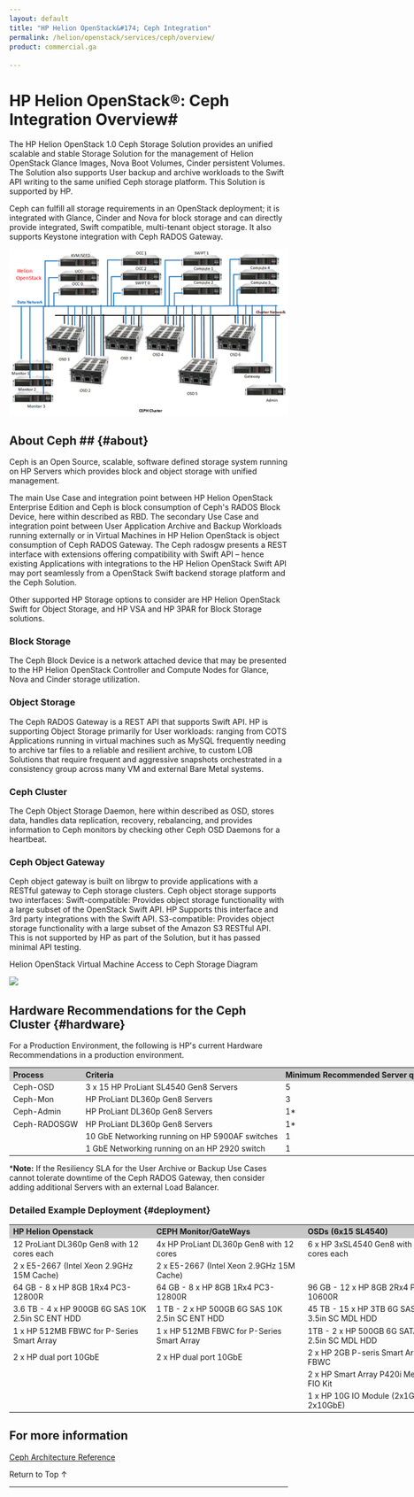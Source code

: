 ```yaml
---
layout: default
title: "HP Helion OpenStack&#174; Ceph Integration"
permalink: /helion/openstack/services/ceph/overview/
product: commercial.ga

---
```

<!--UNDER REVISION-->

<script>

function PageRefresh {
onLoad="window.refresh"
}

PageRefresh();

</script>

<!--
<p style="font-size: small;"> <a href="/helion/openstack/services/object/overview/">&#9664; PREV</a> | <a href="/helion/openstack/services/overview/">&#9650; UP</a> | <a href="/helion/openstack/services/swift/deployment-scale-out/"> NEXT &#9654</a> </p>
-->

# HP Helion OpenStack&reg;: Ceph Integration Overview#

The HP Helion OpenStack 1.0 Ceph Storage Solution provides an unified scalable and stable Storage Solution for the management of Helion OpenStack Glance Images, Nova Boot Volumes, Cinder persistent Volumes. The Solution also supports User backup and archive workloads to the Swift API writing to the same unified Ceph storage platform. This Solution is supported by HP.

Ceph can fulfill all storage requirements in an OpenStack deployment; it is integrated with Glance, Cinder and Nova for block storage and can directly provide integrated, Swift compatible, multi-tenant object storage. It also supports Keystone integration with Ceph RADOS Gateway.

<img src="media/cephimplementation50.png">

## About Ceph ## {#about}

Ceph is an Open Source, scalable, software defined storage system running on HP Servers which provides block and object storage with unified management.

The main Use Case and integration point between HP Helion OpenStack Enterprise Edition and Ceph is block consumption of Ceph's RADOS Block Device, here within described as RBD. The secondary Use Case and integration point between User Application Archive and Backup Workloads running externally or in Virtual Machines in HP Helion OpenStack is object consumption of Ceph RADOS Gateway. The Ceph radosgw presents a REST interface with extensions offering compatibility with Swift API – hence existing Applications with integrations to the HP Helion OpenStack Swift API may port seamlessly from a OpenStack Swift backend storage platform and the Ceph Solution.

Other supported HP Storage options to consider are HP Helion OpenStack Swift for Object Storage, and HP VSA and HP 3PAR for Block Storage solutions.

### Block Storage

The Ceph Block Device is a network attached device that may be presented to the HP Helion OpenStack Controller and Compute Nodes for Glance, Nova and Cinder storage utilization.

### Object Storage

The Ceph RADOS Gateway is a REST API that supports Swift API. HP is supporting Object Storage primarily for User workloads: ranging from COTS Applications running in virtual machines such as MySQL frequently needing to archive tar files to a reliable and resilient archive, to custom LOB Solutions that require frequent and aggressive snapshots orchestrated in a consistency group across many VM and external Bare Metal systems.

### Ceph Cluster
The Ceph Object Storage Daemon, here within described as OSD,
stores data, handles data replication, recovery, rebalancing, and
provides information to Ceph monitors by checking other Ceph OSD
Daemons for a heartbeat.

### Ceph Object Gateway

Ceph object gateway is built on librgw to provide applications with a RESTful gateway to Ceph storage clusters. Ceph object storage supports two interfaces:
Swift-compatible: Provides object storage functionality with a large subset of the OpenStack Swift API. HP Supports this interface and 3rd party integrations with the Swift API.
S3-compatible: Provides object storage functionality with a large subset of the Amazon S3 RESTful API. This is not supported by HP as part of the Solution, but it has passed minimal API testing.

Helion OpenStack Virtual Machine Access to Ceph Storage Diagram

<img src="media/cephstorage">

## Hardware Recommendations for the Ceph Cluster {#hardware}

For a Production Environment, the following is HP's current Hardware Recommendations in a production environment.

<table style="text-align: left; vertical-align: top; width:1000px;">
<tr style="background-color: #C8C8C8;">
<th>Process</th><th>Criteria</th><th>Minimum Recommended Server quantity</th></tr>
<tr><td>Ceph-OSD</td><td> 3 x 15 HP ProLiant SL4540 Gen8 Servers</td><td>5</td></tr>
<tr><td>Ceph-Mon</td><td>HP ProLiant DL360p Gen8 Servers</td><td>3</td></tr>
<tr><td>Ceph-Admin</td><td>HP ProLiant DL360p Gen8 Servers</td><td>1*</td></tr>
<tr><td>Ceph-RADOSGW</td><td>HP ProLiant DL360p Gen8 Servers</td><td>1*</td></tr>
<tr><td></td><td>10 GbE Networking running on HP 5900AF switches</td><td>1</td></tr>
<tr><td></td><td>1 GbE Networking running on an HP 2920 switch</td><td>
1</td></tr>
</table>

***Note:** If the Resiliency SLA for the User Archive or Backup Use Cases cannot tolerate downtime of the Ceph RADOS Gateway, then consider adding additional Servers with an external Load Balancer.

### Detailed Example Deployment {#deployment}

<table style="text-align: left; vertical-align: top; width:1000px;">
<tr style="background-color: #C8C8C8;">
<th>HP Helion Openstack</th><th>CEPH Monitor/GateWays</th><th>OSDs (6x15 SL4540)</th></tr>
<tr><td>12 ProLiant DL360p Gen8 with 12 cores each</td><td>4x HP ProLiant DL360p Gen8 with 12 cores</td><td>6 x HP 3xSL4540 Gen8 with 16 cores each</td></tr>
<tr><td>2 x E5-2667 (Intel Xeon 2.9GHz 15M Cache)</td><td>2 x E5-2667 (Intel Xeon 2.9GHz 15M Cache)</td><td></td><td>2 x E5-2470 (Intel Xeon 2.3GHz 20M Cache)</td></tr>
<tr><td>64 GB - 8 x HP 8GB 1Rx4 PC3-12800R</td><td>64 GB - 8 x HP 8GB 1Rx4 PC3-12800R</td><td>96 GB - 12 x HP 8GB 2Rx4 PC3L-10600R</td></tr>
<tr><td>3.6 TB - 4 x HP 900GB 6G SAS 10K 2.5in SC ENT HDD</td><td>1 TB - 2 x HP 500GB 6G SAS 10K 2.5in SC ENT HDD</td><td>45 TB - 15 x HP 3TB 6G SAS 7.2K 3.5in SC MDL HDD</td></tr>
<tr><td>1 x HP 512MB FBWC for P-Series Smart Array</td><td>1 x HP 512MB FBWC for P-Series Smart Array</td><td>1TB - 2 x HP 500GB 6G SATA 7.2K 2.5in SC MDL HDD</td></tr>
<tr><td>2 x HP dual port 10GbE</td><td>2 x HP dual port 10GbE</td><td>2 x HP 2GB P-seris Smart Array FBWC</td></tr>
<tr><td></td><td></td><td>2 x HP Smart Array P420i Mez Ctrllr FIO Kit</td></tr>
<tr><td></td><td></td><td>1 x HP 10G IO Module (2x1GbE 2x10GbE)</td></tr>
</table>

## For more information

[Ceph Architecture Reference](/helion/openstack/services/object/ceph/archref/)


<a href="#top" style="padding:14px 0px 14px 0px; text-decoration: none;"> Return to Top &#8593; </a>

----
